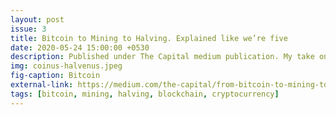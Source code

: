 ```yaml
---
layout: post
issue: 3
title: Bitcoin to Mining to Halving. Explained like we’re five
date: 2020-05-24 15:00:00 +0530
description: Published under The Capital medium publication. My take on Bitcoin in layman language
img: coinus-halvenus.jpeg
fig-caption: Bitcoin
external-link: https://medium.com/the-capital/from-bitcoin-to-mining-to-halving-all-explained-like-were-five-3ca5ba2cef8
tags: [bitcoin, mining, halving, blockchain, cryptocurrency]
---
```

